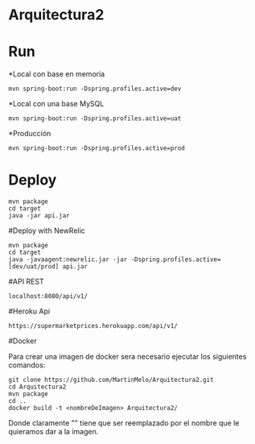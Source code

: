 # Arquitectura2

# Run 

*Local con base en memoria
```
mvn spring-boot:run -Dspring.profiles.active=dev
```
*Local con una base MySQL
```
mvn spring-boot:run -Dspring.profiles.active=uat
```
*Producción
```
mvn spring-boot:run -Dspring.profiles.active=prod
```

# Deploy

```
mvn package
cd target
java -jar api.jar
```

#Deploy with NewRelic

```
mvn package
cd target
java -javaagent:newrelic.jar -jar -Dspring.profiles.active=[dev/uat/prod] api.jar
```

#API REST
```
localhost:8080/api/v1/
```

#Heroku Api

```
https://supermarketprices.herokuapp.com/api/v1/
```


#Docker

Para crear una imagen de docker sera necesario ejecutar los siguientes comandos:

```
git clone https://github.com/MartinMelo/Arquitectura2.git
cd Arquitectura2
mvn package
cd ..
docker build -t <nombreDeImagen> Arquitectura2/
```
Donde claramente "<nombreDeImagen>" tiene que ser reemplazado por el nombre que le quieramos dar a la imagen.
